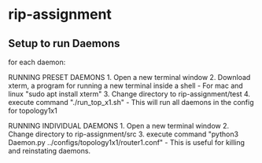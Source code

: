 # rip-assignment

## Setup to run Daemons
for each daemon:

RUNNING PRESET DAEMONS
    1. Open a new terminal window
    2. Download xterm, a program for running a new terminal inside a shell
        - For mac and linux "sudo apt install xterm"
    3. Change directory to rip-assignment/test
    4. execute command "./run_top_x1.sh"
        - This will run all daemons in the config for topology1x1

RUNNING INDIVIDUAL DAEMONS
    1. Open a new terminal window
    2. Change directory to rip-assignment/src
    3. execute command "python3 Daemon.py ../configs/topology1x1/router1.conf"
        - This is useful for killing and reinstating daemons.